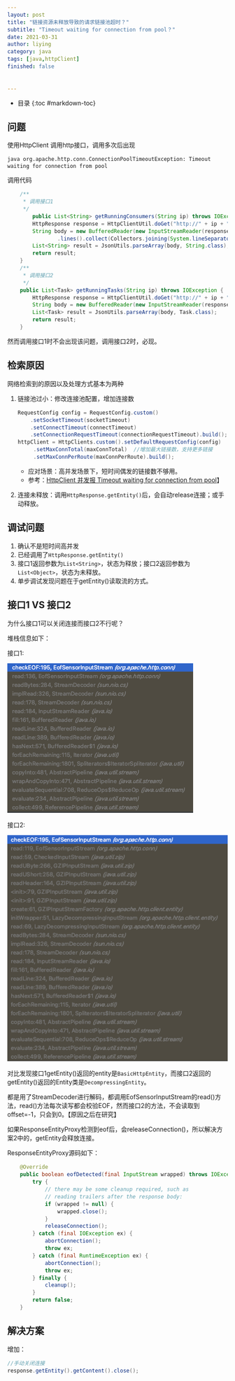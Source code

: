 ```yaml
---
layout: post
title: "链接资源未释放导致的请求链接池超时？"
subtitle: "Timeout waiting for connection from pool？"
date: 2021-03-31
author: liying
category: java
tags: [java,httpClient]
finished: false


---
```


* 目录
{:toc #markdown-toc}


## 问题

使用HttpClient 调用http接口，调用多次后出现

```
java org.apache.http.conn.ConnectionPoolTimeoutException: Timeout waiting for connection from pool
```

调用代码

```java
    /**
     * 调用接口1
     */
		public List<String> getRunningConsumers(String ip) throws IOException {
        HttpResponse response = HttpClientUtil.doGet("http://" + ip + ":9889", "/getRunningConsumers", new HashMap<>());
        String body = new BufferedReader(new InputStreamReader(response.getEntity().getContent()))
                .lines().collect(Collectors.joining(System.lineSeparator()));
        List<String> result = JsonUtils.parseArray(body, String.class);
        return result;
    }
    /**
     * 调用接口2
     */
    public List<Task> getRunningTasks(String ip) throws IOException {
        HttpResponse response = HttpClientUtil.doGet("http://" + ip + ":9889", "/getRunningTasks", new HashMap<>());
        String body = new BufferedReader(new InputStreamReader(response.getEntity().getContent())).lines().collect(Collectors.joining());
        List<Task> result = JsonUtils.parseArray(body, Task.class);
        return result;
    }
```

然而调用接口1时不会出现该问题，调用接口2时，必现。



## 检索原因

网络检索到的原因以及处理方式基本为两种

1. 链接池过小：修改连接池配置，增加连接数

   ```java
   RequestConfig config = RequestConfig.custom()  
       .setSocketTimeout(socketTimeout)  
       .setConnectTimeout(connectTimeout)  
       .setConnectionRequestTimeout(connectionRequestTimeout).build();  
   httpClient = HttpClients.custom().setDefaultRequestConfig(config)  
        .setMaxConnTotal(maxConnTotal)  //增加最大链接数，支持更多链接
        .setMaxConnPerRoute(maxConnPerRoute).build(); 
   ```

   - 应对场景：高并发场景下，短时间偶发的链接数不够用。
   - 参考：[HttpClient 并发报 Timeout waiting for connection from pool](https://www.izhizheng.org/post/HttpClient-Concurrent-Timeout/)】

2. 连接未释放：调用`HttpResponse.getEntity()`后，会自动release连接；或手动释放。



## 调试问题

1. 确认不是短时间高并发
2. 已经调用了`HttpResponse.getEntity()`
3. 接口1返回参数为`List<String>`，状态为释放；接口2返回参数为`List<Object>`，状态为未释放。
4. 单步调试发现问题在于getEntity()读取流的方式。



## 接口1 VS 接口2

为什么接口1可以关闭连接而接口2不行呢？

堆栈信息如下：

接口1:

![image-20210407200331004](../img/image-20210407200331004.png)



接口2:

![image-20210407200409142](../img/image-20210407200409142.png)

对比发现接口1getEntity()返回的entity是`BasicHttpEntity`，而接口2返回的getEntity()返回的Entity类是`DecompressingEntity`。

都是用了StreamDecoder进行解码，都调用EofSensorInputStream的read()方法，read()方法每次读写都会校验EOF，然而接口2的方法，不会读取到offset=-1，只会到0。【原因之后在研究】

如果ResponseEntityProxy检测到eof后，会releaseConnection()，所以解决方案2中的，getEntity会释放连接。

ResponseEntityProxy源码如下：

```java
    @Override
    public boolean eofDetected(final InputStream wrapped) throws IOException {
        try {
            // there may be some cleanup required, such as
            // reading trailers after the response body:
            if (wrapped != null) {
                wrapped.close();
            }
            releaseConnection();
        } catch (final IOException ex) {
            abortConnection();
            throw ex;
        } catch (final RuntimeException ex) {
            abortConnection();
            throw ex;
        } finally {
            cleanup();
        }
        return false;
    }
```



## 解决方案

增加：

```java
//手动关闭连接
response.getEntity().getContent().close();
```

